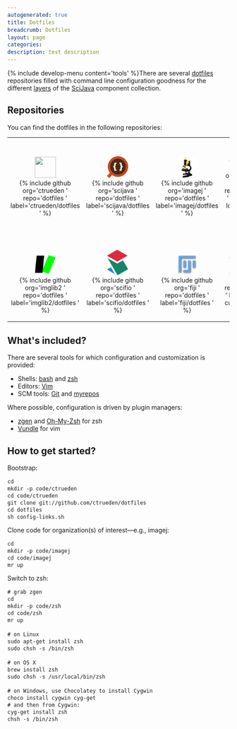 ```yaml
---
autogenerated: true
title: Dotfiles
breadcrumb: Dotfiles
layout: page
categories: 
description: test description
---
```


{% include develop-menu content='tools' %}There are several [dotfiles](https://dotfiles.github.io/) repositories filled with command line configuration goodness for the different [layers](Architecture ) of the [SciJava](SciJava ) component collection.

Repositories
------------

You can find the dotfiles in the following repositories:

<table><tbody><tr class="odd"><td style="text-align: center; vertical-align: bottom"><p> <a href="User:Rueden" title="wikilink"><img src="http://gravatar.com/avatar/63df759e2779af56fd050a968ff98d09" width=48 height=48></a><br />
{% include github org='ctrueden ' repo='dotfiles ' label='ctrueden/dotfiles ' %}</p></td><td style="text-align: center; vertical-align: bottom"><p> <a href="SciJava"><img src="/images/pages/Scijava-icon.png" width="48px"/></a><br />
{% include github org='scijava ' repo='dotfiles ' label='scijava/dotfiles ' %}</p></td><td style="text-align: center; vertical-align: bottom"><p> <a href="ImageJ"><img src="/images/pages/Imagej2-icon.png" width="48px"/></a><br />
{% include github org='imagej ' repo='dotfiles ' label='imagej/dotfiles ' %}</p></td><td style="text-align: center; vertical-align: bottom"><p> <a href="LOCI"><img src="/images/pages/Loci-logo.png" width="48px"/></a><br />
{% include github org='uw-loci ' repo='dotfiles ' label='uw-loci/dotfiles ' %}</p></td></tr><tr class="even"><td style="text-align: center; vertical-align: bottom"><p> <a href="ImgLib2"><img src="/images/pages/Imglib2-icon.png" width="48px"/></a><br />
{% include github org='imglib2 ' repo='dotfiles ' label='imglib2/dotfiles ' %}</p></td><td style="text-align: center; vertical-align: bottom"><p> <a href="SCIFIO"><img src="/images/pages/Scifio-icon.png" width="48px"/></a><br />
{% include github org='scifio ' repo='dotfiles ' label='scifio/dotfiles ' %}</p></td><td style="text-align: center; vertical-align: bottom"><p> <a href="Fiji"><img src="/images/pages/Fiji-icon.png" width="48px"/></a><br />
{% include github org='fiji ' repo='dotfiles ' label='fiji/dotfiles ' %}</p></td><td style="text-align: center; vertical-align: bottom"><p> <a href="SLIM Curve"><img src="/images/pages/Slim-curve-icon.png" width="48px"/></a><br />
{% include github org='slim-curve ' repo='dotfiles ' label='slim-curve/dotfiles ' %}</p></td></tr></tbody></table>

What's included?
----------------

There are several tools for which configuration and customization is provided:

-   Shells: [bash](https://www.gnu.org/software/bash/) and [zsh](http://www.zsh.org/)
-   Editors: [Vim](http://www.vim.org/)
-   SCM tools: [Git](Git ) and [myrepos](https://myrepos.branchable.com/)

Where possible, configuration is driven by plugin managers:

-   [zgen](https://github.com/tarjoilija/zgen) and [Oh-My-Zsh](http://ohmyz.sh/) for zsh
-   [Vundle](https://github.com/VundleVim/Vundle.vim) for vim

How to get started?
-------------------

Bootstrap:

    cd
    mkdir -p code/ctrueden
    cd code/ctrueden
    git clone git://github.com/ctrueden/dotfiles
    cd dotfiles
    sh config-links.sh

Clone code for organization(s) of interest—e.g., imagej:

    cd
    mkdir -p code/imagej
    cd code/imagej
    mr up

Switch to zsh:

    # grab zgen
    cd
    mkdir -p code/zsh
    cd code/zsh
    mr up

    # on Linux
    sudo apt-get install zsh
    sudo chsh -s /bin/zsh

    # on OS X
    brew install zsh
    sudo chsh -s /usr/local/bin/zsh

    # on Windows, use Chocolatey to install Cygwin
    choco install cygwin cyg-get
    # and then from Cygwin:
    cyg-get install zsh
    chsh -s /bin/zsh

